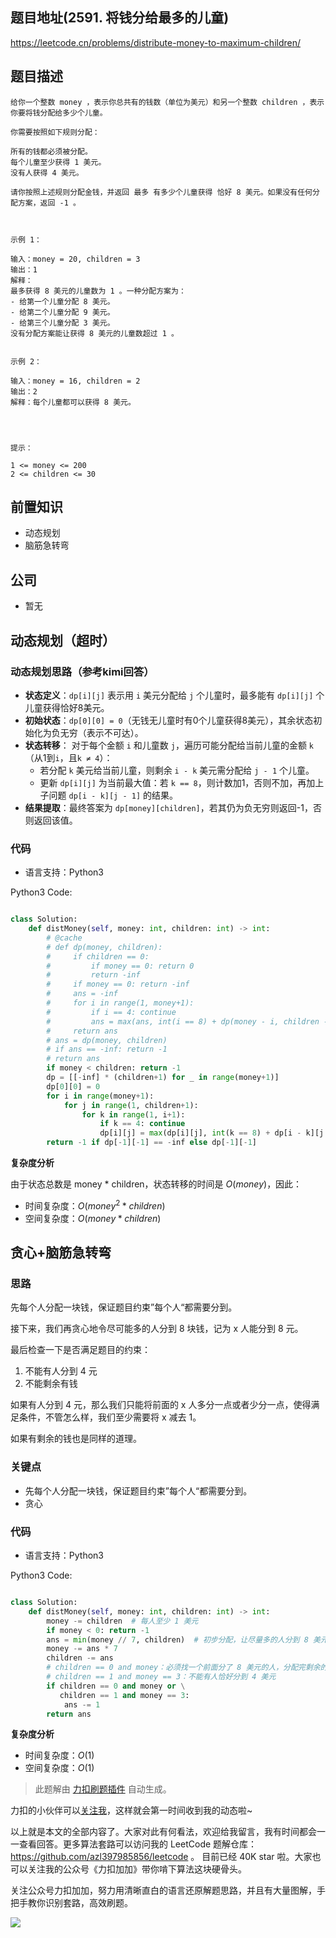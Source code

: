 
## 题目地址(2591. 将钱分给最多的儿童)

https://leetcode.cn/problems/distribute-money-to-maximum-children/

## 题目描述

```
给你一个整数 money ，表示你总共有的钱数（单位为美元）和另一个整数 children ，表示你要将钱分配给多少个儿童。

你需要按照如下规则分配：

所有的钱都必须被分配。
每个儿童至少获得 1 美元。
没有人获得 4 美元。

请你按照上述规则分配金钱，并返回 最多 有多少个儿童获得 恰好 8 美元。如果没有任何分配方案，返回 -1 。

 

示例 1：

输入：money = 20, children = 3
输出：1
解释：
最多获得 8 美元的儿童数为 1 。一种分配方案为：
- 给第一个儿童分配 8 美元。
- 给第二个儿童分配 9 美元。
- 给第三个儿童分配 3 美元。
没有分配方案能让获得 8 美元的儿童数超过 1 。


示例 2：

输入：money = 16, children = 2
输出：2
解释：每个儿童都可以获得 8 美元。


 

提示：

1 <= money <= 200
2 <= children <= 30
```

## 前置知识

- 动态规划
- 脑筋急转弯

## 公司

- 暂无



## 动态规划（超时）

### 动态规划思路（参考kimi回答）
- **状态定义**：`dp[i][j]` 表示用 `i` 美元分配给 `j` 个儿童时，最多能有 `dp[i][j]` 个儿童获得恰好8美元。
- **初始状态**：`dp[0][0] = 0`（无钱无儿童时有0个儿童获得8美元），其余状态初始化为负无穷（表示不可达）。
- **状态转移**：
  对于每个金额 `i` 和儿童数 `j`，遍历可能分配给当前儿童的金额 `k`（从1到`i`，且`k ≠ 4`）：
  - 若分配 `k` 美元给当前儿童，则剩余 `i - k` 美元需分配给 `j - 1` 个儿童。
  - 更新 `dp[i][j]` 为当前最大值：若 `k == 8`，则计数加1，否则不加，再加上子问题 `dp[i - k][j - 1]` 的结果。
- **结果提取**：最终答案为 `dp[money][children]`，若其仍为负无穷则返回-1，否则返回该值。

### 代码

- 语言支持：Python3

Python3 Code:

```python

class Solution:
    def distMoney(self, money: int, children: int) -> int:
        # @cache
        # def dp(money, children):
        #     if children == 0:
        #         if money == 0: return 0
        #         return -inf
        #     if money == 0: return -inf
        #     ans = -inf
        #     for i in range(1, money+1):
        #         if i == 4: continue
        #         ans = max(ans, int(i == 8) + dp(money - i, children - 1))
        #     return ans
        # ans = dp(money, children)
        # if ans == -inf: return -1
        # return ans
        if money < children: return -1
        dp = [[-inf] * (children+1) for _ in range(money+1)]
        dp[0][0] = 0
        for i in range(money+1):
            for j in range(1, children+1):
                for k in range(1, i+1):
                    if k == 4: continue
                    dp[i][j] = max(dp[i][j], int(k == 8) + dp[i - k][j - 1])
        return -1 if dp[-1][-1] == -inf else dp[-1][-1]

```


**复杂度分析**

由于状态总数是 money * children，状态转移的时间是 $O(money)$，因此：

- 时间复杂度：$O(money^2 * children)$
- 空间复杂度：$O(money * children)$



## 贪心+脑筋急转弯

### 思路

先每个人分配一块钱，保证题目约束”每个人“都需要分到。

接下来，我们再贪心地令尽可能多的人分到 8 块钱，记为 x 人能分到 8 元。

最后检查一下是否满足题目的约束：

1. 不能有人分到 4 元
2. 不能剩余有钱

如果有人分到 4 元，那么我们只能将前面的 x 人多分一点或者少分一点，使得满足条件，不管怎么样，我们至少需要将 x 减去 1。

如果有剩余的钱也是同样的道理。

### 关键点

- 先每个人分配一块钱，保证题目约束”每个人“都需要分到。
- 贪心

### 代码

- 语言支持：Python3

Python3 Code:

```python

class Solution:
    def distMoney(self, money: int, children: int) -> int:
        money -= children  # 每人至少 1 美元
        if money < 0: return -1
        ans = min(money // 7, children)  # 初步分配，让尽量多的人分到 8 美元
        money -= ans * 7
        children -= ans
        # children == 0 and money：必须找一个前面分了 8 美元的人，分配完剩余的钱
        # children == 1 and money == 3：不能有人恰好分到 4 美元
        if children == 0 and money or \
           children == 1 and money == 3:
            ans -= 1
        return ans

```


**复杂度分析**

- 时间复杂度：$O(1)$
- 空间复杂度：$O(1)$




> 此题解由 [力扣刷题插件](https://leetcode-pp.github.io/leetcode-cheat/?tab=solution-template) 自动生成。 

力扣的小伙伴可以[关注我](https://leetcode-cn.com/u/fe-lucifer/)，这样就会第一时间收到我的动态啦~

以上就是本文的全部内容了。大家对此有何看法，欢迎给我留言，我有时间都会一一查看回答。更多算法套路可以访问我的 LeetCode 题解仓库：https://github.com/azl397985856/leetcode 。 目前已经 40K star 啦。大家也可以关注我的公众号《力扣加加》带你啃下算法这块硬骨头。

关注公众号力扣加加，努力用清晰直白的语言还原解题思路，并且有大量图解，手把手教你识别套路，高效刷题。

![](https://tva1.sinaimg.cn/large/007S8ZIlly1gfcuzagjalj30p00dwabs.jpg)
